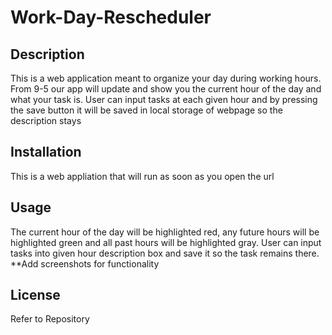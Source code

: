 # Work-Day-Rescheduler
## Description

This is a web application meant to organize your day during working hours. From 9-5 our app will update and show you the current hour of the day and what your task is. User can input tasks at each given hour and by pressing the save button it will be saved in local storage of webpage so the description stays

## Installation

This is a web appliation that will run as soon as you open the url
## Usage
The current hour of the day will be highlighted red, any future hours will be highlighted green and all past hours will be highlighted gray. User can input tasks into given hour description box and save it so the task remains there.
**Add screenshots for functionality


## License
Refer to Repository
